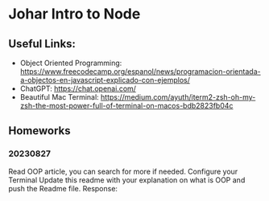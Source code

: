 # Johar Intro to Node

## Useful Links:
- Object Oriented Programming: https://www.freecodecamp.org/espanol/news/programacion-orientada-a-objectos-en-javascript-explicado-con-ejemplos/
- ChatGPT: https://chat.openai.com/
- Beautiful Mac Terminal: https://medium.com/ayuth/iterm2-zsh-oh-my-zsh-the-most-power-full-of-terminal-on-macos-bdb2823fb04c

## Homeworks
### 20230827
Read OOP article, you can search for more if needed.
Configure your Terminal
Update this readme with your explanation on what is OOP and push the Readme file.
Response: 
